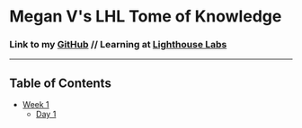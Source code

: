 # Megan V's LHL Tome of Knowledge
### Link to my [GitHub](https://github.com/elbowgrrl) // Learning at [Lighthouse Labs](www.lighthouselabs.ca)
___
## Table of Contents

* [Week 1](/week-1)
  * [Day 1](/week-1/day-1)
